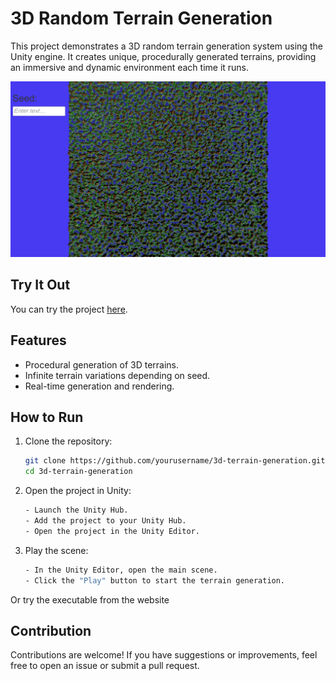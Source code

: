 # 3D Random Terrain Generation

This project demonstrates a 3D random terrain generation system using the Unity engine. It creates unique, procedurally generated terrains, providing an immersive and dynamic environment each time it runs.

![Terrain Generation](image.png)

## Try It Out

You can try the project [here](https://hk-studio.itch.io/procedural-terrain-generation).

## Features

- Procedural generation of 3D terrains.
- Infinite terrain variations depending on seed.
- Real-time generation and rendering.

## How to Run

1. Clone the repository:
   ```sh
   git clone https://github.com/yourusername/3d-terrain-generation.git
   cd 3d-terrain-generation
2. Open the project in Unity:
   ```sh
   - Launch the Unity Hub.
   - Add the project to your Unity Hub.
   - Open the project in the Unity Editor.
3. Play the scene:
   ```sh
   - In the Unity Editor, open the main scene.
   - Click the "Play" button to start the terrain generation.
Or try the executable from the website

## Contribution

Contributions are welcome! If you have suggestions or improvements, feel free to open an issue or submit a pull request.
